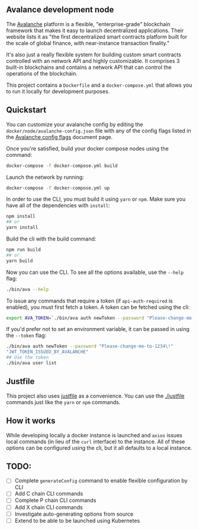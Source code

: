 ## Avalance development node

The [Avalanche](https://docs.avax.network/) platform is a flexible, "enterprise-grade" blockchain framework that makes it easy to launch decentralized applications. Their website lists it as "the first decentralized smart contracts platform built for the scale of global finance, with near-instance transaction finality."

It's also just a really flexible system for building custom smart contracts controlled with an network API and highly customizable. It comprises 3 built-in blockchains and contains a network API that can control the operations of the blockchain.

This project contains a `Dockerfile` and a `docker-compose.yml` that allows you to run it locally for development purposes.

## Quickstart

You can customize your avalanche config by editing the `docker/node/avalanche-config.json` file with any of the config flags listed in the [Avalanche config flags](https://docs.avax.network/build/references/avalanchego-config-flags) document page.

Once you're satisfied, build your docker compose nodes using the command:

```bash
docker-compose -f docker-compose.yml build
```

Launch the network by running:

```bash
docker-compose -f docker-compose.yml up
```

In order to use the CLI, you must build it using `yarn` or `npm`. Make sure you have all of the dependencies with `install`:

```bash
npm install
## or
yarn install
```

Build the cli with the build command:

```bash
npm run build
## or
yarn build
```

Now you can use the CLI. To see all the options available, use the `--help` flag:

```bash
./bin/ava --help
```

To issue any commands that require a token (if `api-auth-required` is enabled), you must first fetch a token. A token can be fetched using the cli:

```bash
export AVA_TOKEN=`./bin/ava auth newToken --password "Please-change-me-to-1234" --quiet`
```

If you'd prefer not to set an environment variable, it can be passed in using the `--token` flag:

```bash
./bin/ava auth newToken --password "Please-change-me-to-1234\!"
"JWT_TOKEN_ISSUED_BY_AVALANCHE"
## Use the token
./bin/ava user list
```

## Justfile

This project also uses [justfile](https://github.com/casey/just) as a convenience. You can use the [./justfile](./justfile) commands just like the `yarn` or `npm` commands.

## How it works

While developing locally a docker instance is launched and `axios` issues local commands (in lieu of the `curl` interface) to the instance. All of these options can be configured using the cli, but it all defaults to a local instance.

## TODO:

- [ ] Complete `generateConfig` command to enable flexible configuration by CLI
- [ ] Add C chain CLI commands
- [ ] Complete P chain CLI commands
- [ ] Add X chain CLI commands
- [ ] Investigate auto-generating options from source
- [ ] Extend to be able to be launched using Kubernetes
